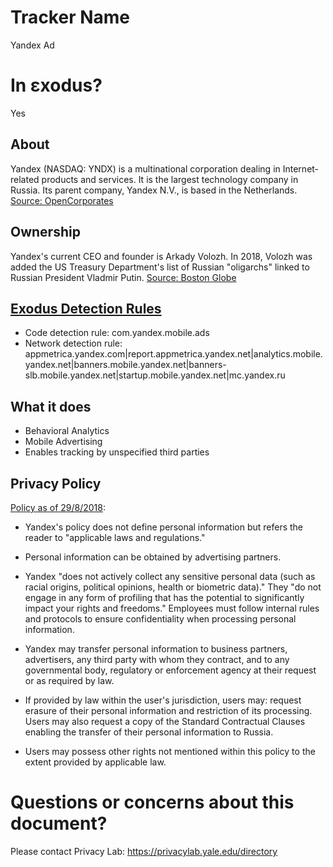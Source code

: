 # Tracker Name
Yandex Ad

# In εxodus?
Yes

## About

Yandex (NASDAQ: YNDX) is a multinational corporation dealing in Internet-related products and services.  It is the largest technology company in Russia. Its parent company, Yandex N.V., is based in the Netherlands.  [Source: OpenCorporates](https://opencorporates.com/companies/nl/27265167)  

## Ownership

Yandex's current CEO and founder is Arkady Volozh. In 2018, Volozh was added the US Treasury Department's list of Russian "oligarchs" linked to Russian President Vladmir Putin. [Source: Boston Globe](https://www.bostonglobe.com/news/world/2018/01/30/releases-putin-list-russian-politicians-oligarchs/PUw8A93TCiXGMMOMNSKTUI/story.html)

## [Exodus Detection Rules](https://exodus-privacy.eu.org)

* Code detection rule: com.yandex.mobile.ads
* Network detection rule: appmetrica.yandex.com|report.appmetrica.yandex.net|analytics.mobile.yandex.net|banners.mobile.yandex.net|banners-slb.mobile.yandex.net|startup.mobile.yandex.net|mc.yandex.ru

## What it does

* Behavioral Analytics
* Mobile Advertising
* Enables tracking by unspecified third parties

## Privacy Policy

[Policy as of 29/8/2018](https://yandex.ru/legal/confidential/):

* Yandex's policy does not define personal information but refers the reader to "applicable laws and regulations."

* Personal information can be obtained by advertising partners.  

* Yandex "does not actively collect any sensitive personal data (such as racial origins, political opinions, health or biometric data)."  They "do not engage in any form of profiling that has the potential to significantly impact your rights and freedoms."  Employees must follow internal rules and protocols to ensure confidentiality when processing personal information.  

* Yandex may transfer personal information to business partners, advertisers, any third party with whom they contract, and to any governmental body, regulatory or enforcement agency at their request or as required by law.   

* If provided by law within the user's jurisdiction, users may: request erasure of their personal information and restriction of its processing.  Users may also request a copy of the Standard Contractual Clauses enabling the transfer of their personal information to Russia.  

* Users may possess other rights not mentioned within this policy to the extent provided by applicable law.  


# Questions or concerns about this document?
Please contact Privacy Lab: https://privacylab.yale.edu/directory
